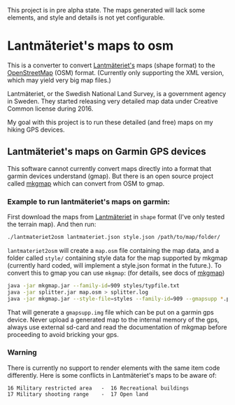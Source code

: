 This project is in pre alpha state. The maps generated will lack some elements, and style and details is not yet configurable.

# Lantmäteriet's maps to osm
This is a converter to convert [Lantmäteriet's](https://www.lantmateriet.se/) maps (shape format) to the [OpenStreetMap](http://wiki.openstreetmap.org/wiki/OSM_XML) (OSM) format. (Currently only supporting the XML version, which may yield very big map files.)

Lantmäteriet, or the Swedish National Land Survey, is a government agency in Sweden.
They started releasing very detailed map data under Creative Common license during 2016.

My goal with this project is to run these detailed (and free) maps on my hiking GPS devices.

## Lantmäteriet's maps on Garmin GPS devices
This software cannot currently convert maps directly into a format that garmin devices understand (gmap). But there is an open source project called [mkgmap](http://www.mkgmap.org.uk/) which can convert from OSM to gmap.

### Example to run lantmäteriet's maps on garmin:
First download the maps from [Lantmäteriet](https://www.lantmateriet.se/sv/Kartor-och-geografisk-information/Kartor/oppna-data/hamta-oppna-geodata/#faq:gsd-terrangkartan-vektor) in `shape` format (I've only tested the terrain map). And then run:
```sh
./lantmateriet2osm lantmateriet.json style.json /path/to/map/folder/
```
`lantmateriet2osm` will create a `map.osm` file containing the map data, and a folder called `style/` containing style data for the map supported by mkgmap (currently hard coded, will implement a style.json format in the future.). To convert this to gmap you can use `mkgmap`: (for details, see docs of [mkgmap](http://www.mkgmap.org.uk/))
```sh
java -jar mkgmap.jar --family-id=909 styles/typfile.txt
java -jar splitter.jar map.osm > splitter.log
java -jar mkgmap.jar --style-file=styles --family-id=909 --gmapsupp *.pbf *.typ
```
That will generate a `gmapsupp.img` file which can be put on a garmin gps device. Never upload a generated map to the internal memory of the gps, always use external sd-card and read the documentation of mkgmap before proceeding to avoid bricking your gps.

### Warning
There is currently no support to render elements with the same item code differently.
Here is some conflicts in Lantmäteriet's maps to be aware of:
```
16 Military restricted area   -  16 Recreational buildings
17 Military shooting range    -  17 Open land
```
